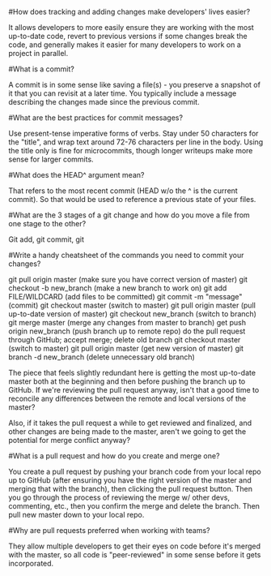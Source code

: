 #How does tracking and adding changes make developers' lives easier?

It allows developers to more easily ensure they are working with the most up-to-date code, revert to previous versions if some changes break the code, and generally makes it easier for many developers to work on a project in parallel.

#What is a commit?

A commit is in some sense like saving a file(s) - you preserve a snapshot of it that you can revisit at a later time. You typically include a message describing the changes made since the previous commit.

#What are the best practices for commit messages?

Use present-tense imperative forms of verbs. Stay under 50 characters for the "title", and wrap text around 72-76 characters per line in the body. Using the title only is fine for microcommits, though longer writeups make more sense for larger commits.

#What does the HEAD^ argument mean?

That refers to the most recent commit (HEAD w/o the ^ is the current commit). So that would be used to reference a previous state of your files.

#What are the 3 stages of a git change and how do you move a file from one stage to the other?

Git add, git commit, git

#Write a handy cheatsheet of the commands you need to commit your changes?

git pull origin master (make sure you have correct version of master)
git checkout -b new_branch (make a new branch to work on)
git add FILE/WILDCARD (add files to be committed)
git commit -m "message" (commit)
git checkout master (switch to master)
git pull origin master (pull up-to-date version of master)
git checkout new_branch (switch to branch)
git merge master (merge any changes from master to branch)
get push origin new_branch (push branch up to remote repo)
do the pull request through GitHub; accept merge; delete old branch
git checkout master (switch to master)
git pull origin master (get new version of master)
git branch -d new_branch (delete unnecessary old branch)

The piece that feels slightly redundant here is getting the most up-to-date master both at the beginning and then before pushing the branch up to GitHub. If we're reviewing the pull request anyway, isn't that a good time to reconcile any differences between the remote and local versions of the master?

Also, if it takes the pull request a while to get reviewed and finalized, and other changes are being made to the master, aren't we going to get the potential for merge conflict anyway?

#What is a pull request and how do you create and merge one?

You create a pull request by pushing your branch code from your local repo up to GitHub (after ensuring you have the right version of the master and merging that with the branch), then clicking the pull request button. Then you go through the process of reviewing the merge w/ other devs, commenting, etc., then you confirm the merge and delete the branch. Then pull new master down to your local repo.

#Why are pull requests preferred when working with teams?

They allow multiple developers to get their eyes on code before it's merged with the master, so all code is "peer-reviewed" in some sense before it gets incorporated.